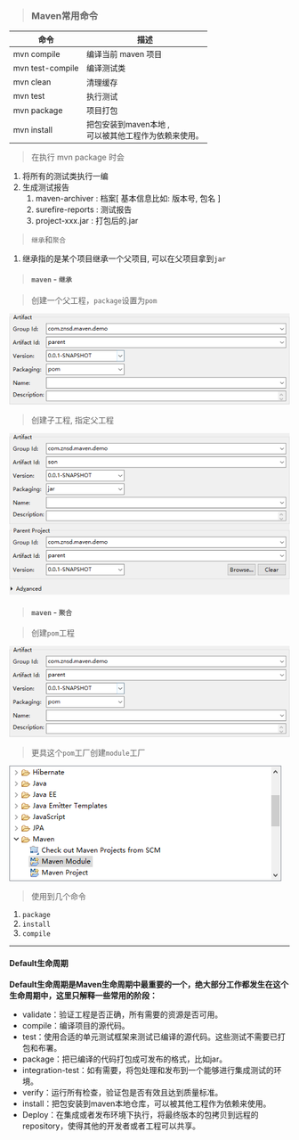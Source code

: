 > ### Maven常用命令

| 命令             | 描述                                                       |
| ---------------- | ---------------------------------------------------------- |
| mvn compile      | 编译当前 maven 项目                                        |
| mvn test-compile | 编译测试类                                                 |
| mvn clean        | 清理缓存                                                   |
| mvn test         | 执行测试                                                   |
| mvn package      | 项目打包                                                   |
| mvn install      | 把包安装到maven本地 , <br />可以被其他工程作为依赖来使用。 |

> 在执行 mvn package 时会

1. 将所有的测试类执行一编
2. 生成测试报告
   1. maven-archiver : 档案[ 基本信息比如: 版本号, 包名 ]
   2. surefire-reports : 测试报告
   3. project-xxx.jar : 打包后的.jar

> `继承`和`聚合`

1. 继承指的是某个项目继承一个父项目, 可以在父项目拿到`jar`

> #### `maven` - `继承`

> 创建一个父工程，`package`设置为`pom`

![parent](img/parent.png)

> 创建子工程, 指定父工程

![son](img/son.png)

> #### `maven` - `聚合`

> 创建`pom`工程

![parent](img/parent.png)

> 更具这个`pom`工厂创建`module`工厂

![maven-module](img/maven-module.png)

> 使用到几个命令

1. `package`
2. `install`
3. `compile`

---

#### Default生命周期

**Default生命周期是Maven生命周期中最重要的一个，绝大部分工作都发生在这个生命周期中，这里只解释一些常用的阶段：**

- validate：验证工程是否正确，所有需要的资源是否可用。
- compile：编译项目的源代码。
- test：使用合适的单元测试框架来测试已编译的源代码。这些测试不需要已打包和布署。
- package：把已编译的代码打包成可发布的格式，比如jar。
- integration-test：如有需要，将包处理和发布到一个能够进行集成测试的环境。
- verify：运行所有检查，验证包是否有效且达到质量标准。
- install：把包安装到maven本地仓库，可以被其他工程作为依赖来使用。
- Deploy：在集成或者发布环境下执行，将最终版本的包拷贝到远程的repository，使得其他的开发者或者工程可以共享。